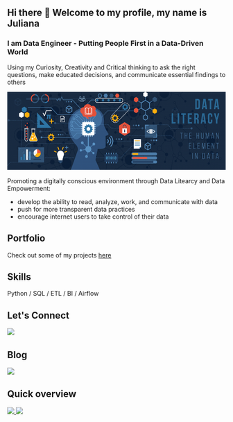 ## Hi there 👋 Welcome to my profile, my name is Juliana
### I am Data Engineer - Putting People First in a Data-Driven World

Using my Curiosity, Creativity and Critical thinking to ask the right questions, make educated decisions, and communicate essential findings to others

<img src="https://github.com/JKng/JKng/blob/main/data_literacy.png" width="650" height="180">

Promoting a digitally conscious environment through Data Litearcy and Data Empowerment:
- develop the ability to read, analyze, work, and communicate with data
- push for more transparent data practices 
- encourage internet users to take control of their data 

## Portfolio
Check out some of my projects [here](https://github.com/JKng/Portfolio)

## Skills
Python / SQL / ETL / BI / Airflow

## Let's Connect
<a href="https://www.linkedin.com/in/juliana-konigame/" target="_blank"><img src="https://img.shields.io/badge/-LinkedIn-%230077B5?style=for-the-badge&logo=linkedin&logoColor=white" target="_blank"></a>   
</div>

## Blog
<a href="https://medium.com/@julianak.cdc" target="_blank"><img src="https://img.shields.io/badge/Medium-12100E?style=for-the-badge&logo=medium&logoColor=white" target="_blank"></a>   
</div>

## Quick overview

<div>
<a href="https://github.com/JKng">
<img height="130em" src="https://github-readme-stats.vercel.app/api/top-langs/?username=JKng&layout=compact&langs_count=7&theme=dracula"/>
<img height="130em" src="https://github-readme-stats.vercel.app/api?username=JKng&show_icons=true&theme=dracula&include_all_commits=true&count_private=true"/>
</div>
  
